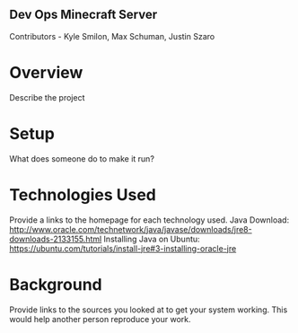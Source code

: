 ## Dev Ops Minecraft Server

Contributors - Kyle Smilon, Max Schuman, Justin Szaro

# Overview
Describe the project

# Setup
What does someone do to make it run?

# Technologies Used
Provide a links to the homepage for each technology used.
Java Download: http://www.oracle.com/technetwork/java/javase/downloads/jre8-downloads-2133155.html
Installing Java on Ubuntu: https://ubuntu.com/tutorials/install-jre#3-installing-oracle-jre

# Background
Provide links to the sources you looked at to get your system working. This would help another person reproduce your work.
